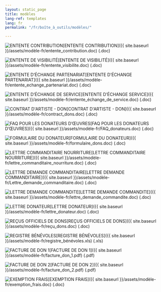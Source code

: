 ```yaml
---
layout: static_page
title: modèles
lang-ref: templates
lang: fr
permalink: "/fr/boîte_à_outils/modèles/"

---
```

<img class="doc" src="{{ site.baseurl }}/assets/img/archive.svg" alt="ENTENTE CONTRIBUTION"/>[ENTENTE CONTRIBUTION]({{ site.baseurl }}/assets/modèle-fr/entente_contribution.doc) (.doc)

<img class="doc" src="{{ site.baseurl }}/assets/img/archive.svg" alt="ENTENTE DE VISIBILITÉ"/>[ENTENTE DE VISIBILITÉ]({{ site.baseurl }}/assets/modèle-fr/entente_visibilite.doc) (.doc)

<img class="doc" src="{{ site.baseurl }}/assets/img/archive.svg" alt="ENTENTE D’ÉCHANGE PARTENARIAT"/>[ENTENTE D’ÉCHANGE PARTENARIAT]({{ site.baseurl }}/assets/modèle-fr/entente_echange_partenariat.doc) (.doc)

<img class="doc" src="{{ site.baseurl }}/assets/img/archive.svg" alt="ENTENTE D’ÉCHANGE DE SERVICE"/>[ENTENTE D’ÉCHANGE SERVICE]({{ site.baseurl }}/assets/modèle-fr/entente_échange_de_service.doc) (.doc)

<img class="doc" src="{{ site.baseurl }}/assets/img/archive.svg" alt="CONTRAT D'ARTISTE - DON"/>[CONTRAT D'ARTISTE - DON]({{ site.baseurl }}/assets/modèle-fr/contract_dons.doc) (.doc)

<img class="doc" src="{{ site.baseurl }}/assets/img/archive.svg" alt="FAQ POUR LES DONATEURS D’ŒUVRES"/>[FAQ POUR LES DONATEURS D’ŒUVRES]({{ site.baseurl }}/assets/modèle-fr/FAQ_donateurs.doc) (.doc)

<img class="doc" src="{{ site.baseurl }}/assets/img/archive.svg" alt="FORMULAIRE DU DONATEUR"/>[FORMULAIRE DU DONATEUR]({{ site.baseurl }}/assets/modèle-fr/formulaire_dons.doc) (.doc)

<img class="doc" src="{{ site.baseurl }}/assets/img/archive.svg" alt="LETTRE COMMANDITAIRE NOURRITURE"/>[LETTRE COMMANDITAIRE NOURRITURE]({{ site.baseurl }}/assets/mod&egrave;le-fr/lettre_commanditaire_nourriture.doc) (.doc)

<img class="doc" src="{{ site.baseurl }}/assets/img/archive.svg" alt="LETTRE DEMANDE COMMANDITAIRE"/>[LETTRE DEMANDE COMMANDITAIRE]({{ site.baseurl }}/assets/modèle-fr/Lettre_demande_commanditaire.doc) (.doc)

<img class="doc" src="{{ site.baseurl }}/assets/img/archive.svg" alt="LETTRE DEMANDE COMMANDITE"/>[LETTRE DEMANDE COMMANDITE]({{ site.baseurl }}/assets/modèle-fr/lettre_demande_commandite.doc) (.doc)

<img class="doc" src="{{ site.baseurl }}/assets/img/archive.svg" alt="LETTRE DONATEUR"/>[LETTRE DONATEUR]({{ site.baseurl }}/assets/modèle-fr/lettre_donateur.doc) (.doc)

<img class="doc" src="{{ site.baseurl }}/assets/img/archive.svg" alt="REÇUS OFFICIELS DE DONS"/>[REÇUS OFFICIELS DE DONS]({{ site.baseurl }}/assets/modèle-fr/reçu_dons.doc) (.doc)

<img class="doc" src="{{ site.baseurl }}/assets/img/archive.svg" alt="REGISTRE BÉNÉVOLES"/>[REGISTRE BÉNÉVOLES]({{ site.baseurl }}/assets/modèle-fr/registre_bénévoles.xls) (.xls)

<img class="doc" src="{{ site.baseurl }}/assets/img/archive.svg" alt="FACTURE DE DON 1"/>[FACTURE DE DON 1]({{ site.baseurl }}/assets/modèle-fr/facture_don_1.pdf) (.pdf)

<img class="doc" src="{{ site.baseurl }}/assets/img/archive.svg" alt="FACTURE DE DON 2"/>[FACTURE DE DON 2]({{ site.baseurl }}/assets/modèle-fr/facture_don_2.pdf) (.pdf)

<img class="doc" src="{{ site.baseurl }}/assets/img/archive.svg" alt="EXEMPTION FRAIS"/>[EXEMPTION FRAIS]({{ site.baseurl }}/assets/modèle-fr/exemption_frais.doc) (.doc)